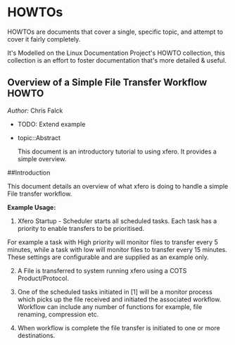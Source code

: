 # HOWTOs

HOWTOs are documents that cover a single, specific topic,
and attempt to cover it fairly completely.

It's Modelled on the Linux Documentation Project's HOWTO collection, this collection is an effort to foster documentation that's more detailed & useful.

## Overview of a Simple File Transfer Workflow HOWTO

*Author:* Chris Falck

- TODO: Extend example

- topic::Abstract

   This document is an introductory tutorial to using xfero. It provides a simple overview.


##Introduction

This document details an overview of what xfero is doing to handle a simple File transfer workflow.

**Example Usage:**

1. Xfero Startup - Scheduler starts all scheduled tasks. Each task has a priority to enable transfers to be prioritised.

  For example a task with High priority will monitor files to transfer every 5 minutes, while a task with low will monitor files to transfer every 15 minutes. These settings are configurable and are supplied as an example only.

2. A File is transferred to system running xfero using a COTS Product/Protocol.

3. One of the scheduled tasks initiated in [1] will be a monitor process which picks up the file received and initiated the associated workflow. Workflow can
include any number of functions for example, file renaming, compression etc.

4. When workflow is complete the file transfer is initiated to one or more destinations.
